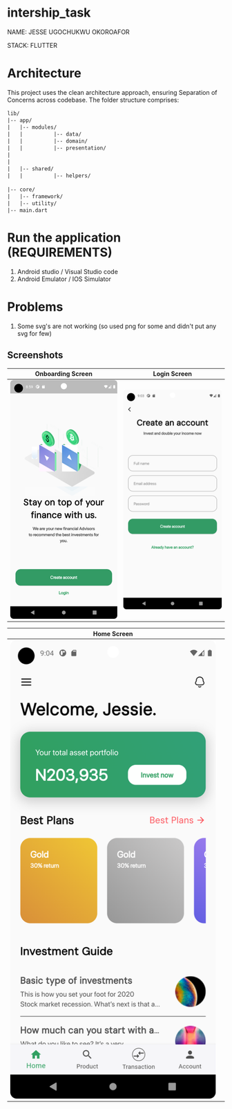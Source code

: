 # intership_task

NAME: JESSE UGOCHUKWU OKOROAFOR

STACK: FLUTTER


# Architecture
This project uses the clean architecture approach, ensuring Separation of Concerns across codebase.
The folder structure comprises:

```
lib/
|-- app/
|   |-- modules/
|   |          |-- data/
|   |          |-- domain/
|   |          |-- presentation/
|
|
|   |-- shared/
|   |          |-- helpers/

|-- core/
|   |-- framework/
|   |-- utility/
|-- main.dart

```

# Run the application (REQUIREMENTS)

1. Android studio / Visual Studio code
2. Android Emulator / IOS Simulator


# Problems

1. Some svg's are not working (so used png for some and didn't put any svg for few)


## Screenshots
|                      Onboarding Screen                       |                      Login Screen                       |
|:------------------------------------------------------------:|:-------------------------------------------------------:|
| <img src="assets/snapshot/onboardingScreen.png" width="500"> | <img src="assets/snapshot/loginScreen.png" width="500"> |


|                      Home Screen                       |     |
|:------------------------------------------------------:|:---:|
| <img src="assets/snapshot/homeScreen.png" width="500"> |     |

